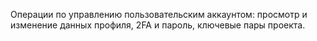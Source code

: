 Операции по управлению пользовательским аккаунтом: просмотр и изменение данных профиля, 2FA и пароль, ключевые пары проекта.